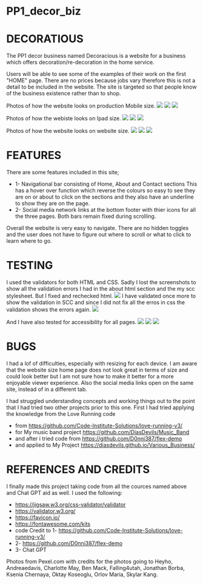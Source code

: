 # PP1_decor_biz
# DECORATIOUS

The PP1 decor business named Decoracious is a website for a business which offers decoration/re-decoration in the home service.

Users will be able to see some of the examples of their work on the first "HOME" page. There are no prices because jobs vary therefore this is not a detail to be included in the website. The site is targeted so that people know of the business existence rather than to shop.

Photos of how the website looks on production Mobile size.
<img src="images/1-mobile-screenshot.jpg">
<img src="images/7-screenshot - about- mobile-size.jpg">
<img src="images/6-screenshot - contact- mobile-size.jpg">

Photos of how the webiste looks on Ipad size.
<img src="images/2.2-ipad-screenshot.jpg">
<img src="images/8-screenshot - about- ipad-size.jpg">
<img src="images/9-screenshot - contact- ipad-size.jpg">

Photos of how the website looks on website size.
<img src="images/3-website-screenshot.jpg">
<img src="images/4-screenshot - about-website-size.jpg">
<img src="images/5-screenshot - contact- website-size.jpg">


# FEATURES

There are some features included in this site;
* 1- Navigational bar consisting of Home, About and Contact sections
This has a hover over function which reverse the colours so easy to see they are on or about to click on the sections and they also have an underline to show they are on the page.
* 2- Social media network links at the bottom footer with thier icons for all the three pages.
Both bars remain fixed during scrolling.

Overall the website is very easy to navigate. There are no hidden toggles and the user does not have to figure out where to scroll or what to click to learn where to go.

# TESTING 

I used the validators for both HTML and CSS.
Sadly I lost the screenshots to show all the validation errors I had in the about html section and the my scc stylesheet. But I fixed and rechecked html.
<img src="images/10-validator HTML.jpg">
I have validated once more to show the validation in SCC and since I did not fix all the erros in css the validation shows the errors again.
<img src ="images/11-validator CSS.jpg">

And I have also tested for accessibility for all pages.
<img src ="images/12-lighthouse.jpg">
<img src ="images/14-lighthouse.jpg">
<img src ="images/13-lighthouse.jpg">


# BUGS
I had a lof of difficulties, especially with resizing for each device. I am aware that the website size home page does not look great in terms of size and could look better but I am not sure how to make it better for a more enjoyable viewer experience.
Also the social media links open on the same site, instead of in a different tab.

I had struggled understanding concepts and working things out to the point that I had tried two other projects prior to this one.
First I had tried applying the knowledge from the Love Running code
* from https://github.com/Code-Institute-Solutions/love-running-v3/
* for My music band project https://github.com/DiasDevils/Music_Band 
* and after i tried code from https://github.com/D0nni387/flex-demo 
* and applied to My Project https://diasdevils.github.io/Various_Business/

# REFERENCES AND CREDITS
I finally made this project taking code from all the cources named above and Chat GPT aid as well.
I used the following:
* https://jigsaw.w3.org/css-validator/validator
* https://validator.w3.org/
* https://favicon.io/
* https://fontawesome.com/kits
* code Credit to 1- https://github.com/Code-Institute-Solutions/love-running-v3/
* 2- https://github.com/D0nni387/flex-demo 
* 3- Chat GPT 


Photos from Pexel.com with credits for the photos going to Heyho, Andreaedavis, Charlotte May, Ben Mack, Falling4utah, Jonathan Borba, Ksenia Chernaya, Oktay Koseoglu, Orlov Maria, Skylar Kang.



